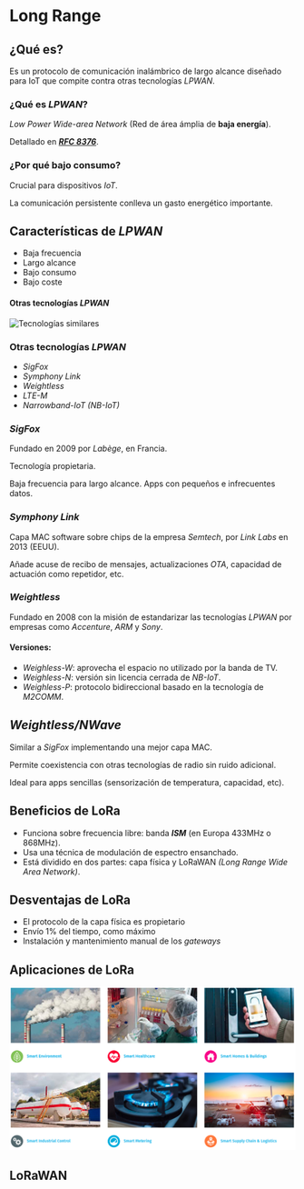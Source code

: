 # Long Range <!-- .element: style="margin-top:3em" -->
<!-- .slide: data-background="https://aptinex.com/wp-content/uploads/2017/09/iot-lora-alliance-logo.svg.png" data-background-size="30%" data-background-position="top" -->


## ¿Qué es?
Es un protocolo de comunicación inalámbrico de largo alcance diseñado para IoT que compite contra otras tecnologías *LPWAN*.


### ¿Qué es *LPWAN*?
*Low Power Wide-area Network* (Red de área ámplia de **baja energía**).

Detallado en [***RFC 8376***](https://tools.ietf.org/html/rfc8376).


### ¿Por qué **bajo consumo**?
Crucial para dispositivos *IoT*.

La comunicación persistente conlleva un gasto energético importante.


## Características de *LPWAN*
 * Baja frecuencia
 * Largo alcance
 * Bajo consumo
 * Bajo coste



#### Otras tecnologías *LPWAN*
![Tecnologías similares](https://www.postscapes.com/wp-content/uploads/2018/05/unnamed.jpg)


### Otras tecnologías *LPWAN*
 * *SigFox*
 * *Symphony Link*
 * *Weightless*
 * *LTE-M*
 * *Narrowband-IoT (NB-IoT)*


### *SigFox*
<!-- .slide: data-background="./img/sigfox.jpg" data-background-size="cover" data-background-opacity="0.3" data-background-position="top" -->
Fundado en 2009 por *Labège*, en Francia.

Tecnología propietaria. 

Baja frecuencia para largo alcance. Apps con pequeños e infrecuentes datos.


### *Symphony Link*
<!-- .slide: data-background="./img/symphony-link.jpg" data-background-size="cover" data-background-opacity="0.3" data-background-position="top" -->
Capa MAC software sobre chips de la empresa *Semtech*, por *Link Labs* en 2013 (EEUU).

Añade acuse de recibo de mensajes, actualizaciones *OTA*, capacidad de actuación como repetidor, etc.


### *Weightless*
Fundado en 2008 con la misión de estandarizar las tecnologías *LPWAN* por empresas como *Accenture*, *ARM* y *Sony*.

#### Versiones:
 - *Weighless-W*: aprovecha el espacio no utilizado por la banda de TV.
 - *Weighless-N*: versión sin licencia cerrada de *NB-IoT*.
 - *Weighless-P*: protocolo bidireccional basado en la tecnología de *M2COMM*.


## *Weightless/NWave*
Similar a *SigFox* implementando una mejor capa MAC.

Permite coexistencia con otras tecnologías de radio sin ruido adicional.

Ideal para apps sencillas (sensorización de temperatura, capacidad, etc).


## Beneficios de LoRa
 * Funciona sobre frecuencia libre: banda ***ISM*** (en Europa 433MHz o 868MHz).
 * Usa una técnica de modulación de espectro ensanchado.
 * Está dividido en dos partes: capa física y LoRaWAN *(Long Range Wide Area Network)*.


## Desventajas de LoRa
 * El protocolo de la capa física es propietario
 * Envío 1% del tiempo, como máximo
 * Instalación y mantenimiento manual de los *gateways*


## Aplicaciones de LoRa
![Aplicaciones de LoRa](./img/lora-applications.png)


## LoRaWAN <!-- .element: style="margin-top:2em" -->
<!-- .slide: data-background="https://www.thethingsnetwork.org/docs/lorawan/LoRaWAN-Overview.png" data-background-size="65%" data-background-opacity="1.0" data-background-position="top" -->